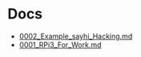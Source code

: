 # Docs

* [0002_Example_sayhi_Hacking.md](0002_Example_sayhi_Hacking.md)
* [0001_RPi3_For_Work.md](0001_RPi3_For_Work.md)
